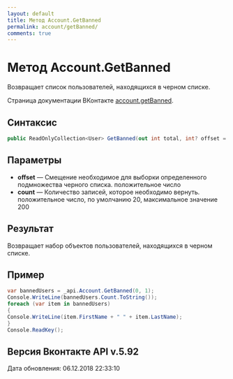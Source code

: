 ```yaml
---
layout: default
title: Метод Account.GetBanned
permalink: account/getBanned/
comments: true
---
```

# Метод Account.GetBanned
Возвращает список пользователей, находящихся в черном списке.

Страница документации ВКонтакте [account.getBanned](https://vk.com/dev/account.getBanned).

## Синтаксис
``` csharp
public ReadOnlyCollection<User> GetBanned(out int total, int? offset = null, int? count = null)
```

## Параметры
+ **offset** — Смещение необходимое для выборки определенного подмножества черного списка. положительное число
+ **count** — Количество записей, которое необходимо вернуть. положительное число, по умолчанию 20, максимальное значение 200

## Результат
Возвращает набор объектов пользователей, находящихся в черном списке.

## Пример
``` csharp
var bannedUsers = _api.Account.GetBanned(0, 1);
Console.WriteLine(bannedUsers.Count.ToString());
foreach (var item in bannedUsers)
{ 
Console.WriteLine(item.FirstName + " " + item.LastName); 
}
Console.ReadKey();
```

## Версия Вконтакте API v.5.92
Дата обновления: 06.12.2018 22:33:10

